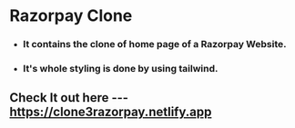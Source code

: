 # Razorpay Clone
* ### It contains the clone of home page of a Razorpay Website.
* ### It's whole styling is done by using tailwind.
## Check It out here --- https://clone3razorpay.netlify.app
